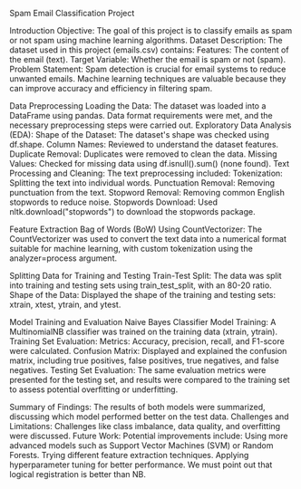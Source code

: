 Spam Email Classification Project 
 
 Introduction
 Objective:
 The goal of this project is to classify emails as spam or not spam using machine learning algorithms.
 Dataset Description:
 The dataset used in this project (emails.csv) contains:
 Features: The content of the email (text).
 Target Variable: Whether the email is spam or not (spam).
 Problem Statement:
Spam detection is crucial for email systems to reduce unwanted emails. Machine learning techniques are valuable because  they can improve accuracy and efficiency in filtering spam.
 
 Data Preprocessing
 Loading the Data:
The dataset was loaded into a DataFrame using pandas. Data format requirements were met, and the necessary  preprocessing steps were carried out.
 Exploratory Data Analysis (EDA):
 Shape of the Dataset: The dataset's shape was checked using df.shape.
 Column Names: Reviewed to understand the dataset features.
 Duplicate Removal: Duplicates were removed to clean the data.
 Missing Values: Checked for missing data using df.isnull().sum() (none found).
 Text Processing and Cleaning:
 The text preprocessing included:
 Tokenization: Splitting the text into individual words.
 Punctuation Removal: Removing punctuation from the text.
 Stopword Removal: Removing common English stopwords to reduce noise.
 Stopwords Download: Used nltk.download("stopwords") to download the stopwords package.
 
 
  
 Feature Extraction
 Bag of Words (BoW) Using CountVectorizer:
The CountVectorizer was used to convert the text data into a numerical format suitable for machine learning,  with custom tokenization using the analyzer=process argument.
 
 Splitting Data for Training and Testing
 Train-Test Split:
 The data was split into training and testing sets using train_test_split, with an 80-20 ratio.
 Shape of the Data:
 Displayed the shape of the training and testing sets: xtrain, xtest, ytrain, and ytest.
 
 Model Training and Evaluation
 Naive Bayes Classifier
 Model Training:
 A MultinomialNB classifier was trained on the training data (xtrain, ytrain).
 Training Set Evaluation:
 Metrics: Accuracy, precision, recall, and F1-score were calculated.
Confusion Matrix: Displayed and explained the confusion matrix, including true positives, false positives,  true negatives, and false negatives.
 Testing Set Evaluation:
The same evaluation metrics were presented for the testing set, and results were compared to the training set to  assess potential overfitting or underfitting.
 
 Summary of Findings:
 The results of both models were summarized, discussing which model performed better on the test data.
 Challenges and Limitations:
 Challenges like class imbalance, data quality, and overfitting were discussed.
 Future Work:
 Potential improvements include:
 Using more advanced models such as Support Vector Machines (SVM) or Random Forests.
 Trying different feature extraction techniques.
 Applying hyperparameter tuning for better performance.
 We must point out that logical registration is better than NB.
